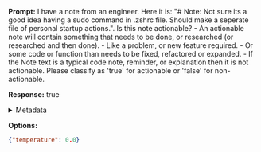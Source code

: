 **Prompt:**
I have a note from an engineer. Here it is: "# Note: Not sure its a good idea having a sudo command in .zshrc file. Should make a seperate file of personal startup actions.". Is this note actionable? \- An actionable note will contain something that needs to be done, or researched (or researched and then done). \- Like a problem, or new feature required. \- Or some code or function than needs to be fixed, refactored or expanded. \- If the Note text is a typical code note, reminder, or explanation then it is not actionable.
Please classify as 'true' for actionable or 'false' for non-actionable.


**Response:**
true

<details><summary>Metadata</summary>

- Duration: 708 ms
- Datetime: 2023-08-23T17:27:21.450789
- Model: gpt-3.5-turbo-0613

</details>

**Options:**
```json
{"temperature": 0.0}
```

